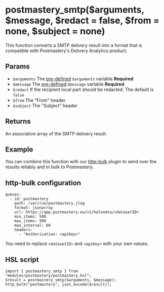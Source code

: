 # postmastery_smtp($arguments, $message, $redact = false, $from = none, $subject = none)
This function converts a SMTP delivery result into a format that is compatible with Postmastery's Delivery Analytics product.

## Params

- `$arguments` The [pre-defined](https://docs.halon.io/hsl/postdelivery.html#v-z1) `$arguments` variable **Required**
- `$message` The [pre-defined](https://docs.halon.io/hsl/postdelivery.html#v-m1) `$message` variable **Required**
- `$redact` If the recipient local part should be redacted. The default is `false`
- `$from` The "From" header
- `$subject` The "Subject" header

## Returns

An associative array of the SMTP delivery result.

## Example

You can combine this function with our [http-bulk](https://github.com/halon-extras/http-bulk) plugin to send over the results reliably and in bulk to Postmastery.

## http-bulk configuration

```
queues:
  - id: postmastery
    path: /var/run/postmastery.jlog
    format: jsonarray
    url: https://app.postmastery.eu/v1/halonmta/<datasetID>
    min_items: 500
    max_items: 500
    max_interval: 60
    headers:
      - "Authorization: <apiKey>"
```

You need to replace `<datasetID>` and `<apiKey>` with your own values.

## HSL script

```
import { postmastery_smtp } from "modules/postmastery/postmastery.hsl";
$result = postmastery_smtp($arguments, $message);
http_bulk("postmastery", json_encode($result));
```